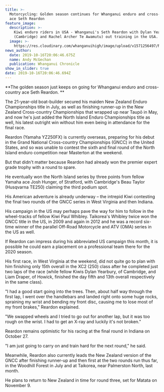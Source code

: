 ```yaml
---
title: >-
  Motorcycling: Golden season continues for Whanganui enduro and cross-country
  ace Seth Reardon
feature_image:
  description: >-
    Kiwi enduro riders in USA - Whanganui's Seth Reardon with Dylan Yearbury
    (Cambridge) and Rachel Archer Te Awamutu) out training in the USA.
  image: >-
    https://res.cloudinary.com/whanganuihigh/image/upload/v1571256497/News/Seth_Reardon.Chron_17.10.19.jpg
news_author:
  date: 2019-10-16T20:06:46.675Z
  name: Andy McGechan
  publication: Whanganui Chronicle
show_in_slider: true
date: 2019-10-16T20:06:46.694Z
---
```

**The golden season just keeps on going for Whanganui enduro and cross-country ace Seth Reardon.**

The 21-year-old boat-builder secured his maiden New Zealand Enduro Championships title in July, as well as finishing runner-up in the New Zealand Cross-country Championships that wrapped up near Taupō in May, and now he's just added the North Island Enduro Championships title as well, his latest outright win without him even being in attendance for the final race.

Reardon (Yamaha YZ250FX) is currently overseas, preparing for his debut in the Grand National Cross-country Championships (GNCC) in the United States, and so was unable to contest the sixth and final round of the North Island enduro competition near Masterton at the weekend.

But that didn't matter because Reardon had already won the premier expert grade trophy with a round to spare.

He eventually won the North Island series by three points from fellow Yamaha ace Josh Hunger, of Stratford, with Cambridge's Beau Taylor (Husqvarna TE250) claiming the third podium spot.

His American adventure is already underway – the intrepid Kiwi contesting the final two rounds of the GNCC series in West Virginia and then Indiana.

His campaign in the US may perhaps pave the way for him to follow in the wheel-tracks of fellow Kiwi Paul Whibley. Taikorea's Whibley twice won the GNCC title in the US, in 2009 and again in 2012 and he was a record six-time winner of the parallel Off-Road Motorcycle and ATV (OMA) series in the US as well.

If Reardon can impress during his abbreviated US campaign this month, it is possible he could earn a placement on a professional team there for the 2020 season.

His first race, in West Virginia at the weekend, did not quite go to plan with him finishing only 15th overall in the XC2 (250) class after he completed just two laps of the race (while fellow Kiwis Dylan Yearbury, of Cambridge, and Liam Draper, of Howick, finished the day fifth and 13th overall respectively in the same class).

"I had a good start going into the trees. Then, about half way through the first lap, I went over the handlebars and landed right onto some huge rocks, spraining my wrist and bending my front disc, causing me to lose most of my front brakes," Reardon explained.

"We swapped wheels and I tried to go out for another lap, but it was too rough on the wrist. I had to get an X-ray and luckily it's not broken."

Reardon remains optimistic for his racing at the final round in Indiana on October 27.

"I am just going to carry on and train hard for the next round," he said.

Meanwhile, Reardon also currently leads the New Zealand version of the GNCC after finishing runner-up and then first at the two rounds run thus far, in the Woodhill Forest in July and at Taikorea, near Palmerston North, last month.

He plans to return to New Zealand in time for round three, set for Matata on November 9.
